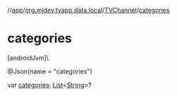 //[app](../../../index.md)/[org.mjdev.tvapp.data.local](../index.md)/[TVChannel](index.md)/[categories](categories.md)

# categories

[androidJvm]\

@Json(name = &quot;categories&quot;)

var [categories](categories.md): [List](https://kotlinlang.org/api/latest/jvm/stdlib/kotlin.collections/-list/index.html)&lt;[String](https://kotlinlang.org/api/latest/jvm/stdlib/kotlin/-string/index.html)&gt;?
